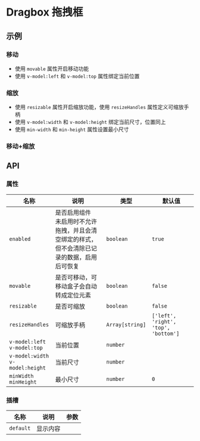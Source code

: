 # Dragbox 拖拽框

## 示例

### 移动

- 使用 `movable` 属性开启移动功能
- 使用 `v-model:left` 和 `v-model:top` 属性绑定当前位置

<preview path="./demos/move.vue"></preview>

### 缩放

- 使用 `resizable` 属性开启缩放功能，使用 `resizeHandles` 属性定义可缩放手柄
- 使用 `v-model:width` 和 `v-model:height` 绑定当前尺寸，位置同上
- 使用 `min-width` 和 `min-height` 属性设置最小尺寸

<preview path="./demos/resize.vue"></preview>

### 移动+缩放

<preview path="./demos/box.vue"></preview>

## API

### 属性

| 名称                                  | 说明                                                                                             | 类型            | 默认值                               |
| ------------------------------------- | ------------------------------------------------------------------------------------------------ | --------------- | ------------------------------------ |
| `enabled`                             | 是否启用组件 <br> 未启用时不允许拖拽，并且会清空绑定的样式，但不会清除已记录的数据，启用后可恢复 | `boolean`       | `true`                               |
| `movable`                             | 是否可移动，可移动盒子会自动转成定位元素                                                         | `boolean`       | `false`                              |
| `resizable`                           | 是否可缩放                                                                                       | `boolean`       | `false`                              |
| `resizeHandles`                       | 可缩放手柄                                                                                       | `Array[string]` | `['left', 'right', 'top', 'bottom']` |
| `v-model:left` <br> `v-model:top`     | 当前位置                                                                                         | `number`        |                                      |
| `v-model:width` <br> `v-model:height` | 当前尺寸                                                                                         | `number`        |                                      |
| `minWidth` <br> `minHeight`           | 最小尺寸                                                                                         | `number`        | `0`                                  |

### 插槽

| 名称      | 说明     | 参数 |
| --------- | -------- | ---- |
| `default` | 显示内容 |      |
